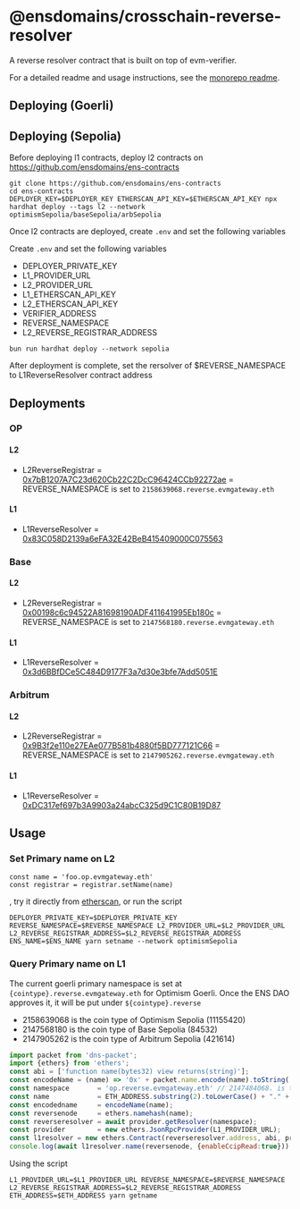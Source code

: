# @ensdomains/crosschain-reverse-resolver

A reverse resolver contract that is built on top of evm-verifier.

For a detailed readme and usage instructions, see the [monorepo readme](https://github.com/ensdomains/evmgateway/tree/main).


## Deploying (Goerli)

## Deploying (Sepolia)

Before deploying l1 contracts, deploy l2 contracts on https://github.com/ensdomains/ens-contracts

```
git clone https://github.com/ensdomains/ens-contracts
cd ens-contracts
DEPLOYER_KEY=$DEPLOYER_KEY ETHERSCAN_API_KEY=$ETHERSCAN_API_KEY npx hardhat deploy --tags l2 --network optimismSepolia/baseSepolia/arbSepolia
```

Once l2 contracts are deployed, create `.env` and set the following variables

Create `.env` and set the following variables

- DEPLOYER_PRIVATE_KEY
- L1_PROVIDER_URL
- L2_PROVIDER_URL
- L1_ETHERSCAN_API_KEY
- L2_ETHERSCAN_API_KEY
- VERIFIER_ADDRESS
- REVERSE_NAMESPACE
- L2_REVERSE_REGISTRAR_ADDRESS

```
bun run hardhat deploy --network sepolia
```

After deployment is complete, set the rersolver of $REVERSE_NAMESPACE to L1ReverseResolver contract address

## Deployments

### OP
#### L2
- L2ReverseRegistrar = [0x7bB1207A7C23d620Cb22C2DcC96424CCb92272ae](https://sepolia-optimism.etherscan.io/address/0x7bB1207A7C23d620Cb22C2DcC96424CCb92272ae#code) = REVERSE_NAMESPACE is set to `2158639068.reverse.evmgateway.eth`
#### L1
- L1ReverseResolver = [0x83C058D2139a6eFA32E42BeB415409000C075563](https://sepolia.etherscan.io/address/0x83C058D2139a6eFA32E42BeB415409000C075563#code)

### Base

#### L2
- L2ReverseRegistrar = [0x00198c6c94522A81698190ADF411641995Eb180c](https://sepolia.basescan.org/address/0x00198c6c94522A81698190ADF411641995Eb180c#code) = REVERSE_NAMESPACE is set to `2147568180.reverse.evmgateway.eth`
#### L1
- L1ReverseResolver = [0x3d6BBfDCe5C484D9177F3a7d30e3bfe7Add5051E](https://sepolia.etherscan.io/address/0x3d6BBfDCe5C484D9177F3a7d30e3bfe7Add5051E#code)

### Arbitrum

#### L2
- L2ReverseRegistrar = [0x9B3f2e110e27EAe077B581b4880f5BD777121C66](https://sepolia.arbiscan.io/address/0x9B3f2e110e27EAe077B581b4880f5BD777121C66#code) = REVERSE_NAMESPACE is set to `2147905262.reverse.evmgateway.eth`
#### L1
- L1ReverseResolver = [0xDC317ef697b3A9903a24abcC325d9C1C80B19D87](https://sepolia.etherscan.io/address/0xDC317ef697b3A9903a24abcC325d9C1C80B19D87#code)

## Usage

### Set Primary name on L2

```
const name = 'foo.op.evmgateway.eth'
const registrar = registrar.setName(name)
```

, try it directly from [etherscan](https://goerli.etherscan.io/address/0xeEB5832Ea8732f7EF06d468E40F562c9D7347795), or run the script
```
DEPLOYER_PRIVATE_KEY=$DEPLOYER_PRIVATE_KEY REVERSE_NAMESPACE=$REVERSE_NAMESPACE L2_PROVIDER_URL=$L2_PROVIDER_URL L2_REVERSE_REGISTRAR_ADDRESS=$L2_REVERSE_REGISTRAR_ADDRESS ENS_NAME=$ENS_NAME yarn setname --network optimismSepolia
```

### Query Primary name on L1

The current goerli primary namespace is set at `{cointype}.reverse.evmgateway.eth` for Optimism Goerli. Once the ENS DAO approves it, it will be put under `${cointype}.reverse`

- 2158639068 is the coin type of Optimism Sepolia (11155420)
- 2147568180 is the coin type of Base Sepolia (84532)
- 2147905262 is the coin type of Arbitrum Sepolia (421614)

```js
import packet from 'dns-packet';
import {ethers} from 'ethers';
const abi = ['function name(bytes32) view returns(string)'];
const encodeName = (name) => '0x' + packet.name.encode(name).toString('hex')
const namespace       = 'op.reverse.evmgateway.eth' // 2147484068. is the coinType of Optimism Goerli (420)
const name            = ETH_ADDRESS.substring(2).toLowerCase() + "." + namespace
const encodedname     = encodeName(name);
const reversenode     = ethers.namehash(name);
const reverseresolver = await provider.getResolver(namespace);
const provider        = new ethers.JsonRpcProvider(L1_PROVIDER_URL);
const l1resolver = new ethers.Contract(reverseresolver.address, abi, provider);
console.log(await l1resolver.name(reversenode, {enableCcipRead:true}))
```

Using the script

```
L1_PROVIDER_URL=$L1_PROVIDER_URL REVERSE_NAMESPACE=$REVERSE_NAMESPACE L2_REVERSE_REGISTRAR_ADDRESS=$L2_REVERSE_REGISTRAR_ADDRESS ETH_ADDRESS=$ETH_ADDRESS yarn getname
```
